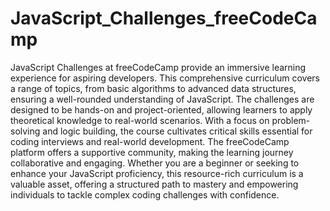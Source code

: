 # JavaScript_Challenges_freeCodeCamp

JavaScript Challenges at freeCodeCamp provide an immersive learning experience for aspiring developers. This comprehensive curriculum covers a range of topics, from basic algorithms to advanced data structures, ensuring a well-rounded understanding of JavaScript. The challenges are designed to be hands-on and project-oriented, allowing learners to apply theoretical knowledge to real-world scenarios. With a focus on problem-solving and logic building, the course cultivates critical skills essential for coding interviews and real-world development. The freeCodeCamp platform offers a supportive community, making the learning journey collaborative and engaging. Whether you are a beginner or seeking to enhance your JavaScript proficiency, this resource-rich curriculum is a valuable asset, offering a structured path to mastery and empowering individuals to tackle complex coding challenges with confidence.

